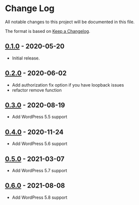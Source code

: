 # Change Log #
All notable changes to this project will be documented in this file.

The format is based on [Keep a Changelog](http://keepachangelog.com/).

## [0.1.0](https://github.com/zoltanlaczko/wp-zotya-htaccess-protect/tree/0.1.0) - 2020-05-20 ##
* Initial release.

## [0.2.0](https://github.com/zoltanlaczko/wp-zotya-htaccess-protect/tree/0.2.0) - 2020-06-02 ##
* Add authorization fix option if you have loopback issues
* refactor remove function

## [0.3.0](https://github.com/zoltanlaczko/wp-zotya-htaccess-protect/tree/0.3.0) - 2020-08-19 ##
* Add WordPress 5.5 support

## [0.4.0](https://github.com/zoltanlaczko/wp-zotya-htaccess-protect/tree/0.4.0) - 2020-11-24 ##
* Add WordPress 5.6 support

## [0.5.0](https://github.com/zoltanlaczko/wp-zotya-htaccess-protect/tree/0.5.0) - 2021-03-07 ##
* Add WordPress 5.7 support

## [0.6.0](https://github.com/zoltanlaczko/wp-zotya-htaccess-protect/tree/0.6.0) - 2021-08-08 ##
* Add WordPress 5.8 support
